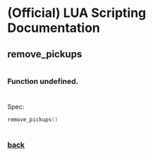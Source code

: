 
# (Official) LUA Scripting Documentation

## remove_pickups
#
### Function undefined.
#
Spec:
```lua
remove_pickups()
```
#
### [back](../other)
